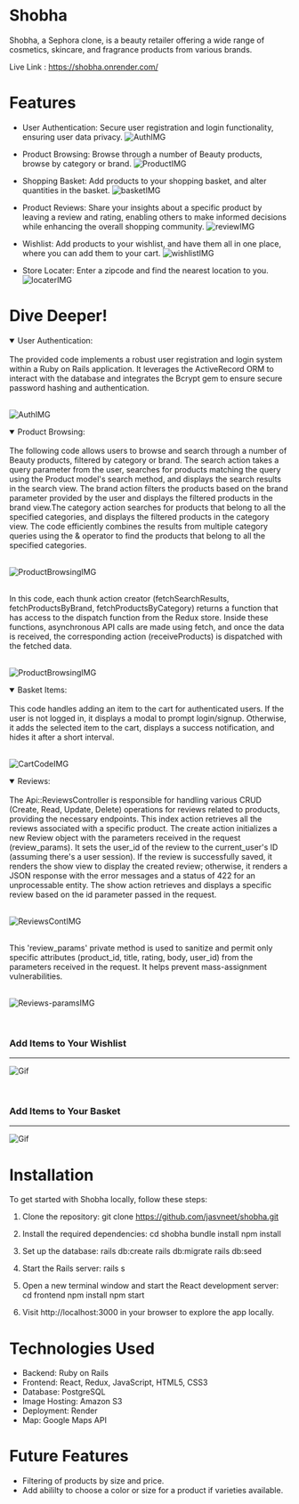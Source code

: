 # Shobha

Shobha, a Sephora clone, is a beauty retailer offering a wide range of cosmetics, skincare, and fragrance products from various brands.

Live Link : https://shobha.onrender.com/

# Features
 - User Authentication: Secure user registration and login functionality, ensuring user data privacy. ![AuthIMG](public/images/Shobha-Signup.png)

 - Product Browsing: Browse through a number of Beauty products, browse by category or brand. ![ProductIMG](public/images/Shobha-Products.png)

 - Shopping Basket: Add products to your shopping basket, and alter quantities in the basket. ![basketIMG](public/images/Shobha-CartItems.png)

 - Product Reviews: Share your insights about a specific product by leaving a review and rating, enabling others to make informed decisions while enhancing the overall shopping community. ![reviewIMG](public/images/Shobha-WriteReview.png)

 - Wishlist: Add products to your wishlist, and have them all in one place, where you can add them to your cart. ![wishlistIMG](public/images/Shobha-Wishlist.png)

 - Store Locater: Enter a zipcode and find the nearest location to you.  ![locaterIMG](public/images/Shobha-Stores.png)

 # Dive Deeper!


<details open>
<summary>User Authentication:</summary>
<br>
The provided code implements a robust user registration and login system within a Ruby on Rails application. It leverages the ActiveRecord ORM to interact with the database and integrates the Bcrypt gem to ensure secure password hashing and authentication.
<br>
<br>

 ![AuthIMG](public/images/Shobha-UserAuth.png)
</details>

<details open>
<summary>Product Browsing:</summary>
<br>
The following code allows users to browse and search through a number of Beauty products, filtered by category or brand. The search action takes a query parameter from the user, searches for products matching the query using the Product model's search method, and displays the search results in the search view. The brand action filters the products based on the brand parameter provided by the user and displays the filtered products in the brand view.The category action searches for products that belong to all the specified categories, and displays the filtered products in the category view. The code efficiently combines the results from multiple category queries using the & operator to find the products that belong to all the specified categories.
<br>
<br>

 ![ProductBrowsingIMG](public/images/Shobha-ProductBrowsing.png)

 <br>
 In this code, each thunk action creator (fetchSearchResults, fetchProductsByBrand, fetchProductsByCategory) returns a function that has access to the dispatch function from the Redux store. Inside these functions, asynchronous API calls are made using fetch, and once the data is received, the corresponding action (receiveProducts) is dispatched with the fetched data.
 <br>
 <br>

  ![ProductBrowsingIMG](public/images/Shobha-ProductThunk.png)
</details>

<details open>
<summary>Basket Items:</summary>
<br>
This code handles adding an item to the cart for authenticated users. If the user is not logged in, it displays a modal to prompt login/signup. Otherwise, it adds the selected item to the cart, displays a success notification, and hides it after a short interval.
<br>
<br>

![CartCodeIMG](public/images/Shobha-AddCartItem.png)


</details>

<details open>
<summary>Reviews:</summary>
<br>
The Api::ReviewsController is responsible for handling various CRUD (Create, Read, Update, Delete) operations for reviews related to products, providing the necessary endpoints.
This index action retrieves all the reviews associated with a specific product. The create action initializes a new Review object with the parameters received in the request (review_params). It sets the user_id of the review to the current_user's ID (assuming there's a user session). If the review is successfully saved, it renders the show view to display the created review; otherwise, it renders a JSON response with the error messages and a status of 422 for an unprocessable entity. The show action retrieves and displays a specific review based on the id parameter passed in the request. 
<br>
<br>

![ReviewsContIMG](public/images/Shobha-reviewsC1.png)

<br>
This 'review_params' private method is used to sanitize and permit only specific attributes (product_id, title, rating, body, user_id) from the parameters received in the request. It helps prevent mass-assignment vulnerabilities.
<br>
<br>

![Reviews-paramsIMG](public/images/Shobha-reviewParams.png)
</details>


<br>

### Add Items to Your Wishlist
***

![Gif](./Shobha-loves-gif.gif)

<br>

### Add Items to Your Basket
***

![Gif](./Shobha-cart-items-gif.gif)


# Installation 

To get started with Shobha locally, follow these steps:

1. Clone the repository: 
git clone https://github.com/jasvneet/shobha.git

2. Install the required dependencies: 
cd shobha bundle install npm install

3. Set up the database:
rails db:create rails db:migrate rails db:seed

4. Start the Rails server:
rails s

5. Open a new terminal window and start the React development server:
cd frontend npm install npm start

6. Visit http://localhost:3000
in your browser to explore the app locally.

 # Technologies Used

 - Backend: Ruby on Rails
 - Frontend: React, Redux, JavaScript, HTML5, CSS3
 - Database: PostgreSQL
 - Image Hosting: Amazon S3
 - Deployment: Render
 - Map: Google Maps API

 # Future Features

 - Filtering of products by size and price. 
 - Add abililty to choose a color or size for a product if varieties available. 
